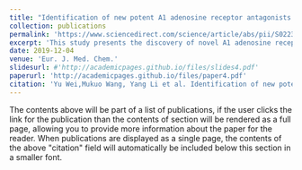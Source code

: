 ```yaml
---
title: "Identification of new potent A1 adenosine receptor antagonists using a multistage virtual screening approach."
collection: publications
permalink: 'https://www.sciencedirect.com/science/article/abs/pii/S0223523419310888'
excerpt: 'This study presents the discovery of novel A1 adenosine receptor (A1AR) antagonists using a multistage virtual screening approach. By screening the ChemDiv library of 1,492,362 compounds, the researchers identified 22 potential hits, with 18 exhibiting nanomolar or low micromolar binding potency (Ki) in radioligand binding assays. Six compounds were further tested in a cAMP functional assay, revealing low micromolar antagonistic activity (pIC50 = 5.51–6.38) for A1AR. Notably, four compounds demonstrated high affinity (pKi = 6.11–7.13) and selectivity (>100-fold) for A1AR over A2AAR. Novelty analysis confirmed the uniqueness of these antagonists. Molecular docking and MD simulations supported the stability and specificity of the top three compounds (15, 20, 22) in the A1AR binding pocket, providing valuable insights for the development of A1AR-targeted drugs.'
date: 2019-12-04
venue: 'Eur. J. Med. Chem.'
slidesurl: #'http://academicpages.github.io/files/slides4.pdf'
paperurl: 'http://academicpages.github.io/files/paper4.pdf'
citation: 'Yu Wei,Mukuo Wang, Yang Li et al. Identification of new potent A1 adenosine receptor antagonists using a multistage virtual screening approach. Eur J Med Chem 2020, 187:111936.'
---
```


The contents above will be part of a list of publications, if the user clicks the link for the publication than the contents of section will be rendered as a full page, allowing you to provide more information about the paper for the reader. When publications are displayed as a single page, the contents of the above "citation" field will automatically be included below this section in a smaller font.
